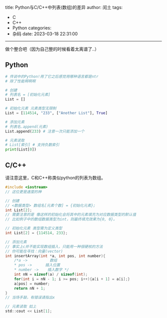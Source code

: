 title: Python与C/C++中列表(数组)的差异
author: 闰土
tags:
  - C
  - C++
  - Python
categories:
  - 杂码
date: 2023-03-18 22:31:00
---
做个整合吧（因为自己整的时候看着太离谱了..）  
<!--more-->
## **Python**
```python
# 传说中的Python!用了它之后感觉用哪种语言都是ntr
# 除了性能啊啊啊

# 创建
# 列表名 = [初始化元素]
List = []

# 初始化元素 元素类型无限制
List = [114514, "233", ["Another List"], True]

# 添加元素
# 列表名.append(元素)
List.append(233) # 注意一次只能添加一个

# 元素读取
# List[索引] # 支持负数索引
print(List[0])
```
## **C/C++**
请注意这里，C和C++称类似python的列表为数组。    
```c
#include <iostream>
// 这位更是速度的神

// 创建
// <数据类型> 数组名[元素个数] = {初始化元素};
int List[2];
// 需要注意的是 像这样的初始化会将其中的元素填充为对应数据类型的默认值
// 比如例子中的数组数据类型为int，则最终填充效果为{0, 0}。

// 初始化元素 类型需为定义类型
int List[2] = {114514, 233};

// 添加元素
// 事实上c并不能实现数组插入，只能用一种很硬核的方法
// 你可能在寻找：向量(vector)
int insertArray(int *a, int pos, int number){
    /*a ->          数组
    * pos ->      插入位置
    * number ->    插入数字 */
    int nN = sizeof(a) / sizeof(int);
    for(int i = nN - 1; i >= pos; i++){a[i + 1] = a[i];}
    a[pos] = number;
    return nN + 1;
}
// 当场手敲，有错误请指出x

// 元素读取 如上
std::cout << List[1];
```